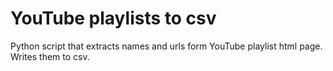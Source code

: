 # YouTube playlists to csv
Python script that extracts names and urls form YouTube playlist html page. Writes them to csv.
